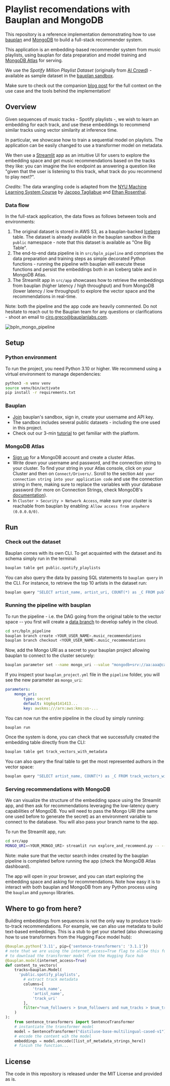 # Playlist recomendations with Bauplan and MongoDB

This repository is a reference implementation demonstrating how to use [bauplan](https://www.bauplanlabs.com/) and [MongoDB](https://www.mongodb.com/) to build a full-stack recommender system.

This application is an embedding-based recommender system from music playlists, using bauplan for data preparation and model training and [MongoDB Atlas](https://www.mongodb.com/products/platform/atlas-database) for serving.

We use the _Spotify Million Playlist Dataset_ (originally from [AI Crowd](https://www.aicrowd.com/)) - available as sample dataset in the [bauplan sandbox](https://www.bauplanlabs.com/#join).

Make sure to check out the companion [blog post](https://www.bauplanlabs.com/blog/embedding-based-recommender-systems-with-bauplan-and-mongodb) for the full context on the use case and the tools behind the implementation!

## Overview

Given sequences of music tracks - Spotify playlists -, we wish to learn an embedding for each track, and use these embeddings to recommend similar tracks using vector similarity at inference time. 

In particular, we showcase how to train a sequential model on playlists. The application can be easily changed to use a transformer model on metadata.

We then use a [Streamlit](https://streamlit.io/) app as an intuitive UI for users to explore the embedding space and get music recommendations based on the tracks they like: you can imagine the live endpoint as answering a question like "given that the user is listening to this track, what track do you recommend to play next?". 

_Credits_: The data wrangling code is adapted from the [NYU Machine Learning System Course](https://github.com/jacopotagliabue/MLSys-NYU-2022) by [Jacopo Tagliabue](https://jacopotagliabue.it/) and [Ethan Rosenthal](https://www.ethanrosenthal.com/).

### Data flow

In the full-stack application, the data flows as follows between tools and environments:

1. The original dataset is stored in AWS S3, as a bauplan-backed [Iceberg](https://iceberg.apache.org/) table. The dataset is already available in the bauplan sandbox in the `public` namespace - note that this dataset is available as "One Big Table".
2. The end-to-end data pipeline is in `src/bpln_pipeline` and comprises the data preparation and training steps as simple decorated Python functions - running the pipeline with bauplan will execute these functions and persist the embeddings both in an Iceberg table and in MongoDB Atlas.
3. The Streamlit app in `src/app` showcases how to retrieve the embeddings from bauplan (higher latency / high throughput) and from MongoDB (lower latency / low throughput) to explore the vector space and the recommendations in real-time.

Note: both the pipeline and the app code are heavily commented. Do not hesitate to reach out to the Bauplan team for any questions or clarifications - shoot an email to ciro.greco@bauplanlabs.com.

![bpln_mongo_pipeline](https://github.com/user-attachments/assets/ae59c15b-3ad0-4605-953d-13ffda1249a1)

## Setup

### Python environment

To run the project, you need Python 3.10 or higher. We recommend using a virtual environment to manage dependencies:

```bash
python3 -m venv venv
source venv/bin/activate
pip install -r requirements.txt
```

### Bauplan

* [Join](https://www.bauplanlabs.com/#join) bauplan's sandbox, sign in, create your username and API key.
* The sandbox includes several public datasets - including the one used in this project.
* Check out our 3-min [tutorial](https://docs.bauplanlabs.com/en/latest/tutorial/index.html) to get familiar with the platform.

### MongoDB Atlas

* [Sign up](https://account.mongodb.com/account/login?nds=true) for a MongoDB account and create a cluster Atlas.
* Write down your username and password, and the connection string to your cluster. To find your string in your Atlas console, click on your Cluster and then on `Connect/Drivers/`. Scroll to the section `Add your connection string into your application code` and use the connection string in there, making sure to replace the variables with your database password (for more on Connection Strings, check MongoDB's [documentation](https://www.mongodb.com/docs/manual/reference/connection-string/)).
* In `Cluster > Security > Network Access`, make sure your cluster is reachable from bauplan by enabling: `Allow access from anywhere (0.0.0.0/0)`.

## Run

### Check out the dataset

Bauplan comes with its own CLI. To get acquainted with the dataset and its schema simply run in the terminal:

```bash
bauplan table get public.spotify_playlists
```

You can also query the data by passing SQL statements to `bauplan query` in the CLI. For instance, to retrieve the top 10 artists in the dataset run:

```bash
bauplan query "SELECT artist_name, artist_uri, COUNT(*) as _C FROM public.spotify_playlists GROUP BY ALL ORDER BY _C DESC LIMIT 10"
```

### Running the pipeline with bauplan

To run the pipeline - i.e. the DAG going from the original table to the vector space -- you first will create a [data branch](https://docs.bauplanlabs.com/en/latest/tutorial/02_catalog.html) to develop safely in the cloud.

```bash
cd src/bpln_pipeline
bauplan branch create <YOUR_USER_NAME>.music_recommendations
bauplan branch checkout <YOUR_USER_NAME>.music_recommendations
```

Now, add the Mongo URI as a secret to your bauplan project allowing bauplan to connect to the cluster securely:

```bash
bauplan parameter set --name mongo_uri --value "mongodb+srv://aa:aaa@caa.bbb.mongodb.net/" --type secret
```

If you inspect your `bauplan_project.yml` file in the `pipeline` folder, you will see the new parameter as `mongo_uri`:

```yaml
parameters:
    mongo_uri:
        type: secret
        default: kUg6q4141413...
        key: awskms:///arn:aws:kms:us-...
```

You can now run the entire pipeline in the cloud by simply running:

```bash
bauplan run
```

Once the system is done, you can check that we successfully created the embedding table directly from the CLI:

```bash
bauplan table get track_vectors_with_metadata
```

You can also query the final table to get the most represented authors in the vector space:

```bash
bauplan query "SELECT artist_name, COUNT(*) as _C FROM track_vectors_with_metadata GROUP BY 1 ORDER BY 2 DESC LIMIT 10"
```

### Serving recommendations with MongoDB

We can visualize the structure of the embedding space using the Streamlit app, and then ask for recommendations leveraging the low-latency query capabilities of MongoDB. You will need to pass the Mongo URI (the same one used before to generate the secret) as an environment variable to connect to the database. You will also pass your branch name to the app.

To run the Streamlit app, run:

```bash
cd src/app
MONGO_URI=<YOUR_MONGO_URI> streamlit run explore_and_recommend.py -- --bauplan_user_name <YOUR_BAUPLAN_USERNAME>
```

Note: make sure that the vector search index created by the bauplan pipeline is completed before running the app (check the MongoDB Atlas dashboard).

The app will open in your browser, and you can start exploring the embedding space and asking for recommendations. Note how easy it is to interact with both bauplan and MongoDB from any Python process using the `bauplan` and `pymongo` libraries.

## Where to go from here?

Building embeddings from sequences is not the only way to produce track-to-track recommendations. For example, we can also use metadata to build text-based embeddings. This is a stub to get your started (also showcasing how to use transformers from the Hugging Face model hub):

```python
@bauplan.python('3.11', pip={'sentence-transformers': '3.1.1'})
# note that we are using the internet_access=True flag to allow this function
# to download the transformer model from the Hugging Face hub
@bauplan.model(internet_access=True)
def content_to_vectors(
    tracks=bauplan.Model(
      'public.spotify_playlists',
        # extract track metadata
        columns=[
            'track_name',
            'artist_name',
            'track_uri'
        ],
        filter="num_followers > $num_followers and num_tracks > $num_tracks"
    )
):
    from sentence_transformers import SentenceTransformer
    # instantiate the transformer model  
    model = SentenceTransformer("distiluse-base-multilingual-cased-v1")
    # encode the content wih the model
    embeddings = model.encode([list_of_metadata_strings_here])
    # finish the function...
```

## License

The code in this repository is released under the MIT License and provided as is.
